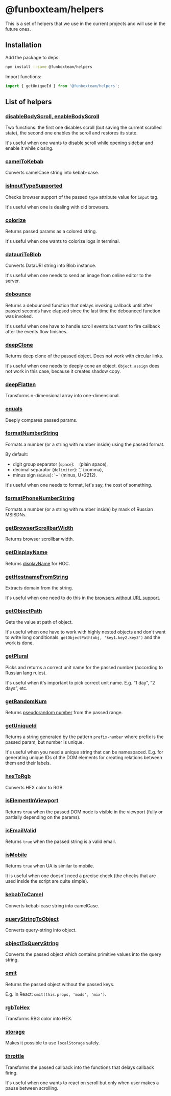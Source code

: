 # @funboxteam/helpers

This is a set of helpers that we use in the current projects 
and will use in the future ones. 

## Installation

Add the package to deps:

```sh
npm install --save @funboxteam/helpers 
```

Import functions:

```js
import { getUniqueId } from '@funboxteam/helpers';
```

## List of helpers

### [disableBodyScroll, enableBodyScroll](./lib/body-scroll.js)

Two functions: the first one disables scroll (but saving the current scrolled state),
the second one enables the scroll and restores its state.

It's useful when one wants to disable scroll while opening sidebar and enable it while closing. 

### [camelToKebab](./lib/camel-to-kebab.js)

Converts camelCase string into kebab-case.

### [isInputTypeSupported](./lib/is-input-type-supported.js)

Checks browser support of the passed `type` attribute value for `input` tag.

It's useful when one is dealing with old browsers.

### [colorize](./lib/colorize.js)

Returns passed params as a colored string.

It's useful when one wants to colorize logs in terminal.

### [datauriToBlob](./lib/datauri-to-blob.js)

Converts DataURI string into Blob instance.

It's useful when one needs to send an image from online editor to the server.

### [debounce](./lib/debounce.js)

Returns a debounced function that delays invoking callback until after passed seconds have elapsed since the last time 
the debounced function was invoked. 

It's useful when one have to handle scroll events but want to fire callback after the events flow finishes.

### [deepClone](./lib/deep-clone.js)

Returns deep clone of the passed object. Does not work with circular links.

It's useful when one needs to deeply cone an object. `Object.assign` does not work in this case,
because it creates shadow copy.

### [deepFlatten](./lib/deep-flatten.js)

Transforms n-dimensional array into one-dimensional. 

### [equals](./lib/equals.js)

Deeply compares passed params.

### [formatNumberString](./lib/format-number-string.js)

Formats a number (or a string with number inside) using the passed format.

By default:
  
  - digit group separator (`space`): ` ` (plain space),
  - decimal separator (`delimiter`): ',' (comma),
  - minus sign (`minus`): '−' (minus, U+2212).
  
It's useful when one needs to format, let's say, the cost of something.

### [formatPhoneNumberString](./lib/format-phone-number-string.js)

Formats a number (or a string with number inside) by mask of Russian MSISDNs. 

### [getBrowserScrollbarWidth](./lib/get-browser-scrollbar-width.js)

Returns browser scrollbar width.

### [getDisplayName](./lib/get-display-name.js)

Returns [displayName](https://reactjs.org/docs/higher-order-components.html#convention-wrap-the-display-name-for-easy-debugging)
for HOC.

### [getHostnameFromString](./lib/get-hostname-from-string.js)

Extracts domain from the string.

It's useful when one need to do this in the 
[browsers without URL support](https://developer.mozilla.org/en-US/docs/Web/API/URL).

### [getObjectPath](./lib/get-object-path.js)

Gets the value at path of object.

It's useful when one have to work with highly nested objects and don't want to write long conditionals.
`getObjectPath(obj, 'key1.key2.key3')` and the work is done. 

### [getPlural](./lib/get-plural.js)

Picks and returns a correct unit name for the passed number (according to Russian lang rules).

It's useful when it's important to pick correct unit name. E.g. “1 day”, “2 days”, etc.

### [getRandomNum](./lib/get-random-num.js)

Returns [pseudorandom number](https://en.wikipedia.org/wiki/Pseudorandom_number_generator) from the passed range.

### [getUniqueId](./lib/get-unique-id.js)

Returns a string generated by the pattern `prefix-number` where prefix is the passed param,
but number is unique.

It's useful when you need a unique string that can be namespaced. E.g. for generating unique IDs 
of the DOM elements for creating relations between them and their labels.

### [hexToRgb](./lib/hex-to-rgb.js)

Converts HEX color to RGB.

### [isElementInViewport](./lib/is-element-in-viewport.js)

Returns `true` when the passed DOM node is visible in the viewport 
(fully or partially depending on the params). 

### [isEmailValid](./lib/is-email-valid.js)

Returns `true` when the passed string is a valid email.

### [isMobile](./lib/is-mobile.js)

Returns `true` when UA is similar to mobile.

It is useful when one doesn't need a precise check (the checks that are used inside the script are quite simple).

### [kebabToCamel](./lib/kebab-to-camel.js)

Converts kebab-case string into camelCase.

### [queryStringToObject](./lib/query-string-to-object.js)

Converts query-string into object.

### [objectToQueryString](./lib/object-to-query-string.js)

Converts the passed object which contains primitive values into the query string. 

### [omit](./lib/omit.js)

Returns the passed object without the passed keys.

E.g. in React: `omit(this.props, 'mods', 'mix')`.

### [rgbToHex](./lib/rgb-to-hex.js)

Transforms RBG color into HEX.

### [storage](./lib/storage.js)

Makes it possible to use `localStorage` safely. 

### [throttle](./lib/throttle.js)

Transforms the passed callback into the functions that delays callback firing.

It's useful when one wants to react on scroll but only when user makes a pause between scrolling. 
